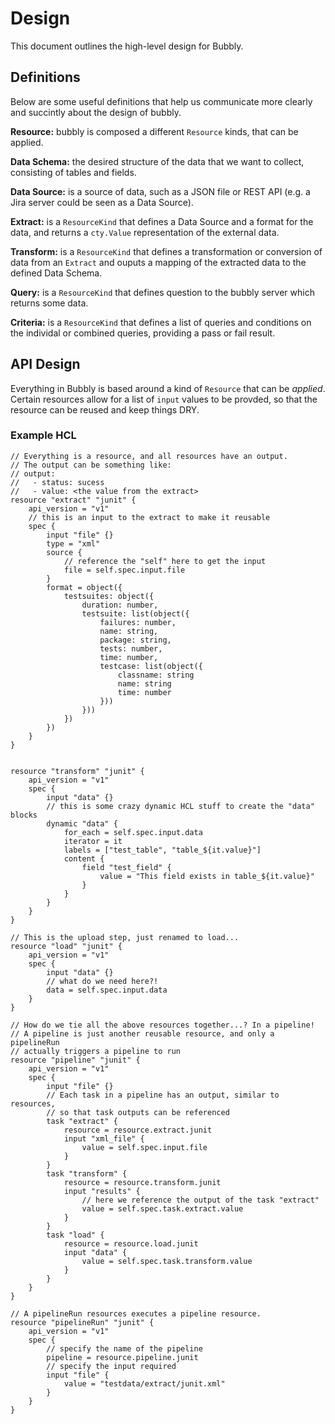 # Design

This document outlines the high-level design for Bubbly.

## Definitions

Below are some useful definitions that help us communicate more clearly and succintly about the design of bubbly.

**Resource:** bubbly is composed a different `Resource` kinds, that can be applied.

**Data Schema:** the desired structure of the data that we want to collect, consisting of tables and fields.

**Data Source:** is a source of data, such as a JSON file or REST API (e.g. a Jira server could be seen as a Data Source).

**Extract:** is a `ResourceKind` that defines a Data Source and a format for the data, and returns a `cty.Value` representation of the external data.

**Transform:** is a `ResourceKind` that defines a transformation or conversion of data from an `Extract` and ouputs a mapping of the extracted data to the defined Data Schema.

**Query:** is a `ResourceKind` that defines question to the bubbly server which returns some data.

**Criteria:** is a `ResourceKind` that defines a list of queries and conditions on the individal or combined queries, providing a pass or fail result.

## API Design

Everything in Bubbly is based around a kind of `Resource` that can be *applied*.
Certain resources allow for a list of `input` values to be provded, so that the resource can be reused and keep things DRY.

### Example HCL

```hcl
// Everything is a resource, and all resources have an output.
// The output can be something like:
// output:
//   - status: sucess
//   - value: <the value from the extract>
resource "extract" "junit" {
    api_version = "v1"
    // this is an input to the extract to make it reusable
    spec {
        input "file" {}
        type = "xml"
        source {
            // reference the "self" here to get the input
            file = self.spec.input.file
        }
        format = object({
            testsuites: object({
                duration: number,
                testsuite: list(object({
                    failures: number,
                    name: string,
                    package: string,
                    tests: number,
                    time: number,
                    testcase: list(object({
                        classname: string
                        name: string
                        time: number
                    }))
                }))
            })
        })
    }
}


resource "transform" "junit" {
    api_version = "v1"
    spec {
        input "data" {}
        // this is some crazy dynamic HCL stuff to create the "data" blocks
        dynamic "data" {
            for_each = self.spec.input.data
            iterator = it
            labels = ["test_table", "table_${it.value}"]
            content {
                field "test_field" {
                    value = "This field exists in table_${it.value}"
                }
            }
        }
    }
}

// This is the upload step, just renamed to load...
resource "load" "junit" {
    api_version = "v1"
    spec {
        input "data" {}
        // what do we need here?!
        data = self.spec.input.data
    }
}

// How do we tie all the above resources together...? In a pipeline!
// A pipeline is just another reusable resource, and only a pipelineRun
// actually triggers a pipeline to run
resource "pipeline" "junit" {
    api_version = "v1"
    spec {
        input "file" {}
        // Each task in a pipeline has an output, similar to resources,
        // so that task outputs can be referenced
        task "extract" {
            resource = resource.extract.junit
            input "xml_file" {
                value = self.spec.input.file
            }
        }
        task "transform" {
            resource = resource.transform.junit
            input "results" {
                // here we reference the output of the task "extract"
                value = self.spec.task.extract.value
            }
        }
        task "load" {
            resource = resource.load.junit
            input "data" {
                value = self.spec.task.transform.value
            }
        }
    }
}

// A pipelineRun resources executes a pipeline resource.
resource "pipelineRun" "junit" {
    api_version = "v1"
    spec {
        // specify the name of the pipeline
        pipeline = resource.pipeline.junit
        // specify the input required
        input "file" {
            value = "testdata/extract/junit.xml"
        }
    }
}
```
